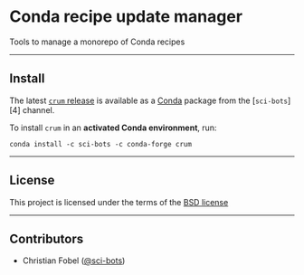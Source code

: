 # Conda recipe update manager #

Tools to manage a monorepo of Conda recipes

-------------------------------------------------------------------------------

Install
-------

The latest [`crum` release][3] is available as a
[Conda][2] package from the [`sci-bots`][4] channel.

To install `crum` in an **activated Conda environment**, run:

    conda install -c sci-bots -c conda-forge crum

-------------------------------------------------------------------------------

License
-------

This project is licensed under the terms of the [BSD license](/LICENSE.md)

-------------------------------------------------------------------------------

Contributors
------------

 - Christian Fobel ([@sci-bots](https://github.com/sci-bots))


[1]: https://www.arduino.cc/en/Reference/HomePage
[2]: http://www.scons.org/
[3]: https://github.com/sci-bots/crum
